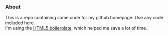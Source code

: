### About  

This is a repo containing some code for my github homepage. Use any code included here.  
I'm using the [HTML5 boilerplate](http://html5boilerplate.com/), which helped me save a lot of time.
